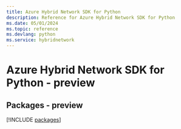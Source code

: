 ```yaml
---
title: Azure Hybrid Network SDK for Python
description: Reference for Azure Hybrid Network SDK for Python
ms.date: 05/01/2024
ms.topic: reference
ms.devlang: python
ms.service: hybridnetwork
---
```

# Azure Hybrid Network SDK for Python - preview
## Packages - preview
[!INCLUDE [packages](hybrid-network-index.md)]